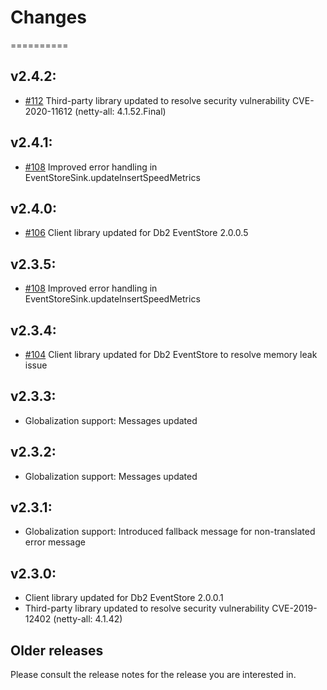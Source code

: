 # Changes
==========

## v2.4.2:
* [#112](https://github.com/IBMStreams/streamsx.eventstore/issues/112) Third-party library updated to resolve security vulnerability CVE-2020-11612 (netty-all: 4.1.52.Final)

## v2.4.1:
* [#108](https://github.com/IBMStreams/streamsx.eventstore/issues/108) Improved error handling in EventStoreSink.updateInsertSpeedMetrics

## v2.4.0:
* [#106](https://github.com/IBMStreams/streamsx.eventstore/issues/106) Client library updated for Db2 EventStore 2.0.0.5

## v2.3.5:
* [#108](https://github.com/IBMStreams/streamsx.eventstore/issues/108) Improved error handling in EventStoreSink.updateInsertSpeedMetrics

## v2.3.4:
* [#104](https://github.com/IBMStreams/streamsx.eventstore/issues/104) Client library updated for Db2 EventStore to resolve memory leak issue

## v2.3.3:
* Globalization support: Messages updated

## v2.3.2:
* Globalization support: Messages updated

## v2.3.1:
* Globalization support: Introduced fallback message for non-translated error message

## v2.3.0:
* Client library updated for Db2 EventStore 2.0.0.1
* Third-party library updated to resolve security vulnerability CVE-2019-12402 (netty-all: 4.1.42)

## Older releases
Please consult the release notes for the release you are interested in.
